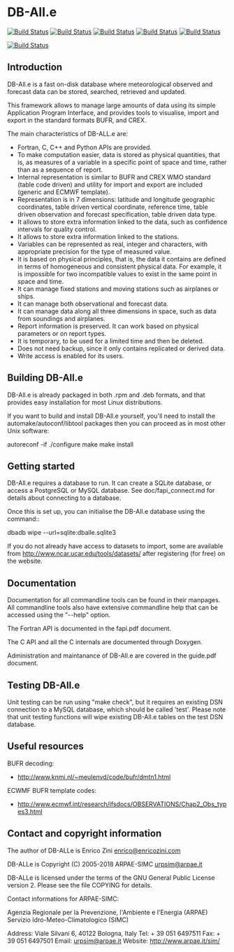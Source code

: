 DB-All.e
===============================================================

[![Build Status](https://badges.herokuapp.com/travis/ARPA-SIMC/dballe?branch=master&env=DOCKER_IMAGE=centos:7&label=centos7)](https://travis-ci.org/ARPA-SIMC/dballe)
[![Build Status](https://badges.herokuapp.com/travis/ARPA-SIMC/dballe?branch=master&env=DOCKER_IMAGE=fedora:28&label=fedora28)](https://travis-ci.org/ARPA-SIMC/dballe)
[![Build Status](https://badges.herokuapp.com/travis/ARPA-SIMC/dballe?branch=master&env=DOCKER_IMAGE=fedora:29&label=fedora29)](https://travis-ci.org/ARPA-SIMC/dballe)
[![Build Status](https://badges.herokuapp.com/travis/ARPA-SIMC/dballe?branch=master&env=DOCKER_IMAGE=fedora:30&label=fedora30)](https://travis-ci.org/ARPA-SIMC/dballe)
[![Build Status](https://badges.herokuapp.com/travis/ARPA-SIMC/dballe?branch=master&env=DOCKER_IMAGE=fedora:rawhide&label=fedorarawhide)](https://travis-ci.org/ARPA-SIMC/dballe)

[![Build Status](https://copr.fedorainfracloud.org/coprs/simc/stable/package/dballe/status_image/last_build.png)](https://copr.fedorainfracloud.org/coprs/simc/stable/package/dballe/)

Introduction
------------

DB-All.e is a fast on-disk database where meteorological observed and
forecast data can be stored, searched, retrieved and updated.

This framework allows to manage large amounts of data using its simple
Application Program Interface, and provides tools to visualise, import
and export in the standard formats BUFR, and CREX.

The main characteristics of DB-ALL.e are:

 * Fortran, C, C++ and Python APIs are provided.
 * To make computation easier, data is stored as physical quantities,
   that is, as measures of a variable in a specific point of space and
   time, rather than as a sequence of report.
 * Internal representation is similar to BUFR and CREX WMO standard
   (table code driven) and utility for import and export are included
   (generic and ECMWF template).
 * Representation is in 7 dimensions: latitude and longitude geographic
   coordinates, table driven vertical coordinate, reference time,
   table driven observation and forecast specification, table driven
   data type.
 * It allows to store extra information linked to the data, such as
   confidence intervals for quality control.
 * It allows to store extra information linked to the stations.
 * Variables can be represented as real, integer and characters, with
   appropriate precision for the type of measured value.
 * It is based on physical principles, that is, the data it contains are
   defined in terms of homogeneous and consistent physical data. For
   example, it is impossible for two incompatible values to exist in the
   same point in space and time.
 * It can manage fixed stations and moving stations such as airplanes or
   ships.
 * It can manage both observational and forecast data.
 * It can manage data along all three dimensions in space, such as data
   from soundings and airplanes.
 * Report information is preserved. It can work based on physical
   parameters or on report types.
 * It is temporary, to be used for a limited time and then be deleted.
 * Does not need backup, since it only contains replicated or derived data.
 * Write access is enabled for its users.

Building DB-All.e
-----------------

DB-All.e is already packaged in both .rpm and .deb formats, and that provides
easy installation for most Linux distributions.

If you want to build and install DB-All.e yourself, you'll need to install the
automake/autoconf/libtool packages then you can proceed as in most other Unix 
software:

  autoreconf -if
  ./configure
  make
  make install


Getting started
---------------

DB-All.e requires a database to run. It can create a SQLite database, or access
a PostgreSQL or MySQL database. See doc/fapi_connect.md for details about
connecting to a database.

Once this is set up, you can initialise the DB-All.e database using the command::

  dbadb wipe --url=sqlite:dballe.sqlite3

If you do not already have access to datasets to import, some are available
from http://www.ncar.ucar.edu/tools/datasets/ after registering (for free) on
the website.


Documentation
-------------

Documentation for all commandline tools can be found in their manpages.  All
commandline tools also have extensive commandline help that can be accessed
using the "--help" option.

The Fortran API is documented in the fapi.pdf document.

The C API and all the C internals are documented through Doxygen.

Administration and maintanance of DB-All.e are covered in the guide.pdf
document.


Testing DB-All.e
----------------

Unit testing can be run using "make check", but it requires an existing DSN
connection to a MySQL database, which should be called 'test'.  Please note
that unit testing functions will wipe existing DB-All.e tables on the test DSN
database.


Useful resources
----------------

BUFR decoding:

 * <http://www.knmi.nl/~meulenvd/code/bufr/dmtn1.html>

ECWMF BUFR template codes:

 * <http://www.ecmwf.int/research/ifsdocs/OBSERVATIONS/Chap2_Obs_types3.html>


Contact and copyright information
---------------------------------

The author of DB-ALLe is Enrico Zini <enrico@enricozini.com>

DB-ALLe is Copyright (C) 2005-2018 ARPAE-SIMC <urpsim@arpae.it>

DB-ALLe is licensed under the terms of the GNU General Public License version
2.  Please see the file COPYING for details.

Contact informations for ARPAE-SIMC:

  Agenzia Regionale per la Prevenzione, l'Ambiente e l'Energia (ARPAE)
  Servizio Idro-Meteo-Climatologico (SIMC)

  Address: Viale Silvani 6, 40122 Bologna, Italy
  Tel: + 39 051 6497511
  Fax: + 39 051 6497501
  Email: urpsim@arpae.it
  Website: http://www.arpae.it/sim/
